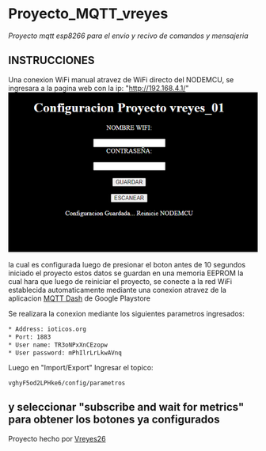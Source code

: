 # Proyecto_MQTT_vreyes
_Proyecto mqtt esp8266 para el envio y recivo de comandos y mensajeria_

## INSTRUCCIONES 
Una conexion WiFi manual atravez de WiFi directo del NODEMCU, se ingresara a la pagina web con la ip: "http://192.168.4.1/" 
![Imagen de ejemplo de pagina](pagina.png)

la cual es configurada luego de presionar el boton antes de 10 segundos iniciado el proyecto estos datos se guardan en una memoria EEPROM la cual hara que luego de reiniciar el proyecto, se conecte a la red WiFi establecida automaticamente
mediante una conexion atravez de la aplicacion [MQTT Dash](https://play.google.com/store/apps/details?id=net.routix.mqttdash&hl=es_419&gl=US) de Google Playstore

Se realizara la conexion mediante los siguientes parametros ingresados:

```
* Address: ioticos.org
* Port: 1883
* User name: TR3oNPxXnCEzopw
* User password: mPhIlrLrLkwAVnq
```

Luego en "Import/Export" Ingresar el topico:
```
vghyF5od2LPHke6/config/parametros
```
y seleccionar **"subscribe and wait for metrics"** para obtener los botones ya configurados
---
Proyecto hecho por [Vreyes26](https://github.com/Vreyes26/Proyecto_MQTT_vreyes)
